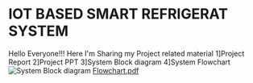 # IOT BASED SMART REFRIGERAT SYSTEM
Hello Everyone!!!
Here I'm Sharing my Project related material
1]Project Report
2]Project PPT
3]System Block diagram
4]System Flowchart
![System Block diagram](https://user-images.githubusercontent.com/83265622/135471880-a951405a-2ca1-43c7-8904-8301c6f73662.jpeg)
[Flowchart.pdf](https://github.com/DeoreTrupti/IOT-BASED-SMART-REFRIGERAT-SYSTEM/files/7260136/Flowchart.pdf)
